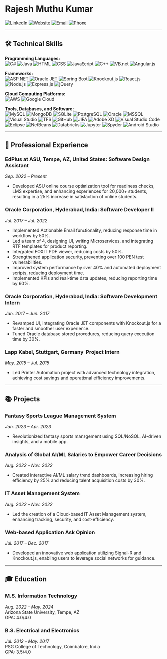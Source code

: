 # Rajesh Muthu Kumar

[![LinkedIn](https://img.shields.io/badge/LinkedIn-0077B5?style=for-the-badge&logo=linkedin&logoColor=white)](https://www.linkedin.com/in/rajesh-kumar-16-07/)
[![Website](https://img.shields.io/badge/Website-4285F4?style=for-the-badge&logo=google-chrome&logoColor=white)](https://www.rajesh-muthu-kumar.com/)
[![Email](https://img.shields.io/badge/Email-D14836?style=for-the-badge&logo=gmail&logoColor=white)](mailto:rkuma110@asu.edu)
[![Phone](https://img.shields.io/badge/Phone-25D366?style=for-the-badge&logo=whatsapp&logoColor=white)](tel:602-723-8807)

---

## 🛠 Technical Skills

**Programming Languages:**  
![C#](https://img.shields.io/badge/C%23-239120?style=for-the-badge&logo=c-sharp&logoColor=white)
![Java](https://img.shields.io/badge/Java-ED8B00?style=for-the-badge&logo=java&logoColor=white)
![HTML](https://img.shields.io/badge/HTML-239120?style=for-the-badge&logo=html5&logoColor=white)
![CSS](https://img.shields.io/badge/CSS-1572B6?style=for-the-badge&logo=css3&logoColor=white)
![JavaScript](https://img.shields.io/badge/JavaScript-323330?style=for-the-badge&logo=javascript&logoColor=F7DF1E)
![C++](https://img.shields.io/badge/C%2B%2B-00599C?style=for-the-badge&logo=c%2B%2B&logoColor=white)
![VB.net](https://img.shields.io/badge/VB.net-512BD4?style=for-the-badge&logo=.net&logoColor=white)
![Angular.js](https://img.shields.io/badge/AngularJS-E23237?style=for-the-badge&logo=angularjs&logoColor=white)

**Frameworks:**  
![ASP.NET](https://img.shields.io/badge/ASP.NET-5C2D91?style=for-the-badge&logo=.net&logoColor=white)
![Oracle JET](https://img.shields.io/badge/Oracle%20JET-F80000?style=for-the-badge&logo=oracle&logoColor=white)
![Spring Boot](https://img.shields.io/badge/Spring%20Boot-6DB33F?style=for-the-badge&logo=spring&logoColor=white)
![Knockout.js](https://img.shields.io/badge/Knockout.js-9B59B6?style=for-the-badge&logo=knockout&logoColor=white)
![React.js](https://img.shields.io/badge/React-20232A?style=for-the-badge&logo=react&logoColor=61DAFB)
![Node.js](https://img.shields.io/badge/Node.js-43853D?style=for-the-badge&logo=node-dot-js&logoColor=white)
![Express.js](https://img.shields.io/badge/Express.js-404D59?style=for-the-badge&logo=express&logoColor=white)
![jQuery](https://img.shields.io/badge/jQuery-0769AD?style=for-the-badge&logo=jquery&logoColor=white)

**Cloud Computing Platforms:**  
![AWS](https://img.shields.io/badge/Amazon%20AWS-232F3E?style=for-the-badge&logo=amazon-aws&logoColor=white)
![Google Cloud](https://img.shields.io/badge/Google%20Cloud-4285F4?style=for-the-badge&logo=google-cloud&logoColor=white)

**Tools, Databases, and Software:**  
![MySQL](https://img.shields.io/badge/MySQL-00000F?style=for-the-badge&logo=mysql&logoColor=white)
![MongoDB](https://img.shields.io/badge/MongoDB-4EA94B?style=for-the-badge&logo=mongodb&logoColor=white)
![SQLite](https://img.shields.io/badge/SQLite-003B57?style=for-the-badge&logo=sqlite&logoColor=white)
![PostgreSQL](https://img.shields.io/badge/PostgreSQL-336791?style=for-the-badge&logo=postgresql&logoColor=white)
![Oracle](https://img.shields.io/badge/Oracle-F80000?style=for-the-badge&logo=oracle&logoColor=white)
![MSSQL](https://img.shields.io/badge/Microsoft%20SQL%20Server-CC2927?style=for-the-badge&logo=microsoft-sql-server&logoColor=white)
![Visual Studio](https://img.shields.io/badge/Visual%20Studio-5C2D91?style=for-the-badge&logo=visual-studio&logoColor=white)
![TFS](https://img.shields.io/badge/TFS-00427E?style=for-the-badge&logo=tfs&logoColor=white)
![GitHub](https://img.shields.io/badge/GitHub-181717?style=for-the-badge&logo=github&logoColor=white)
![JIRA](https://img.shields.io/badge/JIRA-0052CC?style=for-the-badge&logo=jira&logoColor=white)
![Adobe XD](https://img.shields.io/badge/Adobe%20XD-FF61F6?style=for-the-badge&logo=adobe-xd&logoColor=white)
![Visual Studio Code](https://img.shields.io/badge/VS%20Code-007ACC?style=for-the-badge&logo=visual-studio-code&logoColor=white)
![Eclipse](https://img.shields.io/badge/Eclipse-2C2255?style=for-the-badge&logo=eclipse&logoColor=white)
![NetBeans](https://img.shields.io/badge/NetBeans-1B6AC6?style=for-the-badge&logo=apache-netbeans-ide&logoColor=white)
![Databricks](https://img.shields.io/badge/Databricks-FF3621?style=for-the-badge&logo=databricks&logoColor=white)
![Jupyter](https://img.shields.io/badge/Jupyter-F37626?style=for-the-badge&logo=jupyter&logoColor=white)
![Spyder](https://img.shields.io/badge/Spyder-FF0000?style=for-the-badge&logo=spyder-ide&logoColor=white)
![Android Studio](https://img.shields.io/badge/Android%20Studio-3DDC84?style=for-the-badge&logo=android-studio&logoColor=white)

---

## 💼 Professional Experience

### **EdPlus at ASU, Tempe, AZ, United States: Software Design Assistant**
*Sep. 2022 – Present*  
- Developed ASU online course optimization tool for readiness checks, LMS expertise, and enhancing experiences for 20,000+ students, resulting in a 25% increase in satisfaction of online students.

### **Oracle Corporation, Hyderabad, India: Software Developer II**
*Jul. 2017 – Jul. 2022*  
- Implemented Actionable Email functionality, reducing response time in workflow by 50%.
- Led a team of 4, designing UI, writing Microservices, and integrating RTF templates for product reporting.
- Integrated FOXIT PDF viewer, reducing costs by 50%.
- Strengthened application security, preventing over 100 PEN test vulnerabilities.
- Improved system performance by over 40% and automated deployment scripts, reducing deployment time.
- Implemented KPIs and real-time data updates, reducing reporting time by 60%.

### **Oracle Corporation, Hyderabad, India: Software Development Intern**
*Jan. 2017 – Jun. 2017*  
- Revamped UI, integrating Oracle JET components with Knockout.js for a faster and smoother user experience.
- Tuned Oracle database stored procedures, reducing query execution time by 30%.

### **Lapp Kabel, Stuttgart, Germany: Project Intern**
*May. 2015 – Jul. 2015*  
- Led Printer Automation project with advanced technology integration, achieving cost savings and operational efficiency improvements.

---

## 📚 Projects

### **Fantasy Sports League Management System**
*Jan. 2023 – Apr. 2023*  
- Revolutionized fantasy sports management using SQL/NoSQL, AI-driven insights, and a mobile app.

### **Analysis of Global AI/ML Salaries to Empower Career Decisions**
*Aug. 2022 – Nov. 2022*  
- Created interactive AI/ML salary trend dashboards, increasing hiring efficiency by 25% and reducing talent acquisition costs by 30%.

### **IT Asset Management System**
*Aug. 2022 – Nov. 2022*  
- Led the creation of a Cloud-based IT Asset Management system, enhancing tracking, security, and cost-efficiency.

### **Web-based Application Ask Opinion**
*Jul. 2017 – Dec. 2017*  
- Developed an innovative web application utilizing Signal-R and Knockout.js, enabling users to leverage social networks for guidance.

---

## 🎓 Education

### **M.S. Information Technology**
*Aug. 2022 – May. 2024*  
Arizona State University, Tempe, AZ  
GPA: 4.0/4.0

### **B.S. Electrical and Electronics**
*Jul. 2012 – May. 2017*  
PSG College of Technology, Coimbatore, India  
GPA: 3.5/4.0
